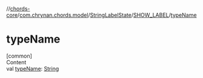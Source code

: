 //[chords-core](../../../../index.md)/[com.chrynan.chords.model](../../index.md)/[StringLabelState](../index.md)/[SHOW_LABEL](index.md)/[typeName](type-name.md)



# typeName  
[common]  
Content  
val [typeName](type-name.md): [String](https://kotlinlang.org/api/latest/jvm/stdlib/kotlin/-string/index.html)  



